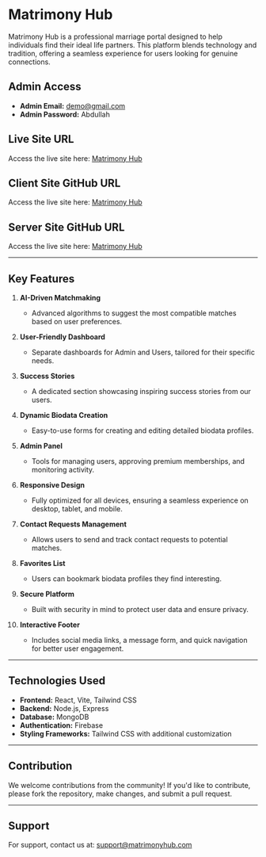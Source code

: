 # Matrimony Hub

Matrimony Hub is a professional marriage portal designed to help individuals find their ideal life partners. This platform blends technology and tradition, offering a seamless experience for users looking for genuine connections. 

## Admin Access
- **Admin Email:** demo@gmail.com
- **Admin Password:** Abdullah

## Live Site URL
Access the live site here: [Matrimony Hub](https://conceptual-01-ffa89.web.app/)

## Client Site GitHub URL
Access the live site here: [Matrimony Hub](https://github.com/Programming-Hero-Web-Course4/b10a12-client-side-abdullahalmamun111)


## Server Site GitHub URL
Access the live site here: [Matrimony Hub](https://github.com/Programming-Hero-Web-Course4/b10a12-server-side-abdullahalmamun111)

---

## Key Features

1. **AI-Driven Matchmaking**
   - Advanced algorithms to suggest the most compatible matches based on user preferences.

2. **User-Friendly Dashboard**
   - Separate dashboards for Admin and Users, tailored for their specific needs.

3. **Success Stories**
   - A dedicated section showcasing inspiring success stories from our users.

4. **Dynamic Biodata Creation**
   - Easy-to-use forms for creating and editing detailed biodata profiles.

5. **Admin Panel**
   - Tools for managing users, approving premium memberships, and monitoring activity.

6. **Responsive Design**
   - Fully optimized for all devices, ensuring a seamless experience on desktop, tablet, and mobile.

7. **Contact Requests Management**
   - Allows users to send and track contact requests to potential matches.

8. **Favorites List**
   - Users can bookmark biodata profiles they find interesting.

9. **Secure Platform**
   - Built with security in mind to protect user data and ensure privacy.

10. **Interactive Footer**
    - Includes social media links, a message form, and quick navigation for better user engagement.

---

## Technologies Used
- **Frontend:** React, Vite, Tailwind CSS
- **Backend:** Node.js, Express
- **Database:** MongoDB
- **Authentication:** Firebase
- **Styling Frameworks:** Tailwind CSS with additional customization

---


## Contribution
We welcome contributions from the community! If you'd like to contribute, please fork the repository, make changes, and submit a pull request.

---

## Support
For support, contact us at: support@matrimonyhub.com
